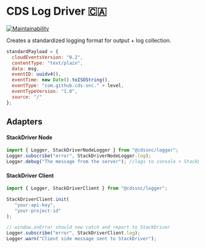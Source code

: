 # CDS Log Driver 🇨🇦

[![Maintainability](https://api.codeclimate.com/v1/badges/f3fbbbb66e6823d680c6/maintainability)](https://codeclimate.com/github/cds-snc/logDriver/maintainability)

Creates a standardized logging format for output + log collection.

```javascript
standardPayload = {
  cloudEventsVersion: "0.2",
  contentType: "text/plain",
  data: msg,
  eventID: uuidv4(),
  eventTime: new Date().toISOString(),
  eventType: "com.github.cds-snc." + level,
  eventTypeVersion: "1.0",
  source: "/"
};
```

## Adapters

#### StackDriver Node

```javascript
import { Logger, StackDriverNodeLogger } from "@cdssnc/logger";
Logger.subscribe("error", StackDriverNodeLogger.log);
Logger.debug("The message from the server"); //logs to console + StackDriver
```

#### StackDriver Client
```javascript
import { Logger, StackDriverClient } from "@cdssnc/logger";

StackDriverClient.init(
   "your-api-key",
   "your-project-id"
);

// window.onError should now catch and report to StackDriver
Logger.subscribe("error", StackDriverClient.log);
Logger.warn("Client side message sent to StackDriver");
```
